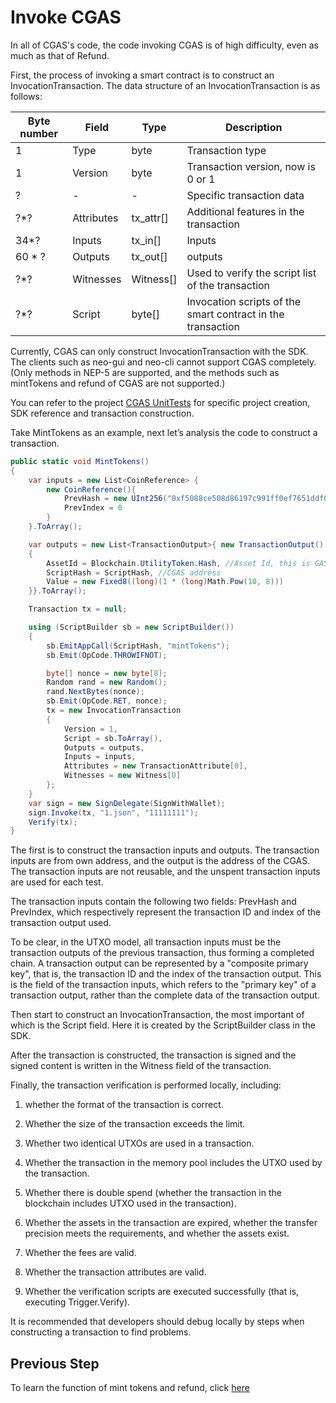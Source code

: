 # Invoke CGAS

In all of CGAS's code, the code invoking CGAS is of high difficulty, even as much as that of Refund.

First, the process of invoking a smart contract is to construct an InvocationTransaction. The data structure of an InvocationTransaction is as follows:

| Byte number | Field       | Type      | Description                           |
| ------ | ---------- | --------- | ------------------------------ |
| 1      | Type       | byte      | Transaction type                       |
| 1      | Version    | byte      | Transaction version, now is 0 or 1    |
| ?      | -          | -         | Specific transaction data                 |
| ?*?    | Attributes | tx_attr[] | Additional features in the transaction         |
| 34*?   | Inputs     | tx_in[]   | Inputs                           |
| 60 * ? | Outputs    | tx_out[]  | outputs                           |
| ?*?    | Witnesses  | Witness[] | Used to verify the script list of the transaction       |
| ?*?    | Script     | byte[]    | Invocation scripts of the smart contract in the transaction |

Currently, CGAS can only construct InvocationTransaction with the SDK. The clients such as neo-gui and neo-cli cannot support CGAS completely. (Only methods in NEP-5 are supported, and the methods such as mintTokens and refund of CGAS are not supported.)

You can refer to the project [CGAS UnitTests](https://github.com/neo-ngd/CGAS-Contract/blob/master/UnitTests) for specific project creation, SDK reference and transaction construction.

Take MintTokens as an example, next let’s analysis the code to construct a transaction.

```c#
public static void MintTokens()
{
    var inputs = new List<CoinReference> {
        new CoinReference(){
            PrevHash = new UInt256("0xf5088ce508d86197c991ff0ef7651ddf01f3e555f257039c972082250e899210".Remove(0, 2).HexToBytes().Reverse().ToArray()),
            PrevIndex = 0
        }
    }.ToArray();

    var outputs = new List<TransactionOutput>{ new TransactionOutput()
    {
        AssetId = Blockchain.UtilityToken.Hash, //Asset Id, this is GAS
        ScriptHash = ScriptHash, //CGAS address
        Value = new Fixed8((long)(1 * (long)Math.Pow(10, 8)))
    }}.ToArray();

    Transaction tx = null;

    using (ScriptBuilder sb = new ScriptBuilder())
    {
        sb.EmitAppCall(ScriptHash, "mintTokens");
        sb.Emit(OpCode.THROWIFNOT);

        byte[] nonce = new byte[8];
        Random rand = new Random();
        rand.NextBytes(nonce);
        sb.Emit(OpCode.RET, nonce);
        tx = new InvocationTransaction
        {
            Version = 1,
            Script = sb.ToArray(),
            Outputs = outputs,
            Inputs = inputs,
            Attributes = new TransactionAttribute[0],
            Witnesses = new Witness[0]
        };
    }
    var sign = new SignDelegate(SignWithWallet);
    sign.Invoke(tx, "1.json", "11111111");
    Verify(tx);
}
```

The first is to construct the transaction inputs and outputs. The transaction inputs are from own address, and the output is the address of the CGAS. The transaction inputs are not reusable, and the unspent transaction inputs are used for each test.

The transaction inputs contain the following two fields: PrevHash and PrevIndex, which respectively represent the transaction ID and index of the transaction output used.

To be clear, in the UTXO model, all transaction inputs must be the transaction outputs of the previous transaction, thus forming a completed chain. A transaction output can be represented by a "composite primary key", that is, the transaction ID and the index of the transaction output. This is the field of the transaction inputs, which refers to the "primary key" of a transaction output, rather than the complete data of the transaction output.

Then start to construct an InvocationTransaction, the most important of which is the Script field. Here it is created by the ScriptBuilder class in the SDK.

After the transaction is constructed, the transaction is signed and the signed content is written in the Witness field of the transaction.

Finally, the transaction verification is performed locally, including:

1. whether the format of the transaction is correct.

2. Whether the size of the transaction exceeds the limit.

3. Whether two identical UTXOs are used in a transaction.

4. Whether the transaction in the memory pool includes the UTXO used by the transaction.

5. Whether there is double spend (whether the transaction in the blockchain includes UTXO used in the transaction).

6. Whether the assets in the transaction are expired, whether the transfer precision meets the requirements, and whether the assets exist.

7. Whether the fees are valid.

8. Whether the transaction attributes are valid.

9. Whether the verification scripts are executed successfully (that is, executing Trigger.Verify).

It is recommended that developers should debug locally by steps when constructing a transaction to find problems.


## Previous Step
To learn the function of mint tokens and refund, click [here](6_signature_and_verification.md)
